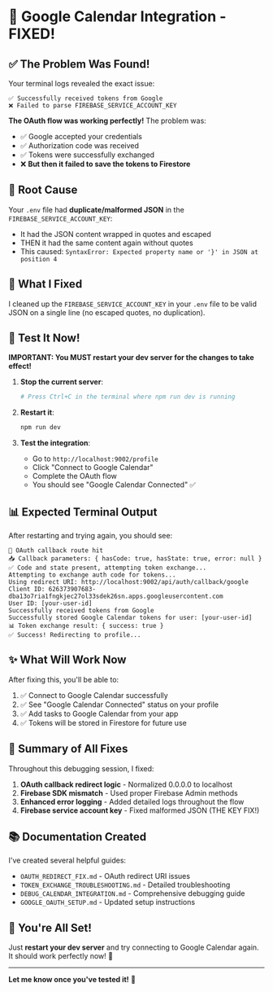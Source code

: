 # 🎉 Google Calendar Integration - FIXED!

## ✅ The Problem Was Found!

Your terminal logs revealed the exact issue:

```
✅ Successfully received tokens from Google
❌ Failed to parse FIREBASE_SERVICE_ACCOUNT_KEY
```

**The OAuth flow was working perfectly!** The problem was:
- ✅ Google accepted your credentials
- ✅ Authorization code was received
- ✅ Tokens were successfully exchanged
- ❌ **But then it failed to save the tokens to Firestore**

## 🐛 Root Cause

Your `.env` file had **duplicate/malformed JSON** in the `FIREBASE_SERVICE_ACCOUNT_KEY`:
- It had the JSON content wrapped in quotes and escaped
- THEN it had the same content again without quotes
- This caused: `SyntaxError: Expected property name or '}' in JSON at position 4`

## 🔧 What I Fixed

I cleaned up the `FIREBASE_SERVICE_ACCOUNT_KEY` in your `.env` file to be valid JSON on a single line (no escaped quotes, no duplication).

## 🚀 Test It Now!

**IMPORTANT: You MUST restart your dev server for the changes to take effect!**

1. **Stop the current server**:
   ```bash
   # Press Ctrl+C in the terminal where npm run dev is running
   ```

2. **Restart it**:
   ```bash
   npm run dev
   ```

3. **Test the integration**:
   - Go to `http://localhost:9002/profile`
   - Click "Connect to Google Calendar"
   - Complete the OAuth flow
   - You should see "Google Calendar Connected" ✅

## 📊 Expected Terminal Output

After restarting and trying again, you should see:

```
🔵 OAuth callback route hit
📥 Callback parameters: { hasCode: true, hasState: true, error: null }
✅ Code and state present, attempting token exchange...
Attempting to exchange auth code for tokens...
Using redirect URI: http://localhost:9002/api/auth/callback/google
Client ID: 626373907683-dba13o7ria1fngkjec27ol33sdek26sn.apps.googleusercontent.com
User ID: [your-user-id]
Successfully received tokens from Google
Successfully stored Google Calendar tokens for user: [your-user-id]
📊 Token exchange result: { success: true }
✅ Success! Redirecting to profile...
```

## ✨ What Will Work Now

After fixing this, you'll be able to:
1. ✅ Connect to Google Calendar successfully
2. ✅ See "Google Calendar Connected" status on your profile
3. ✅ Add tasks to Google Calendar from your app
4. ✅ Tokens will be stored in Firestore for future use

## 🎯 Summary of All Fixes

Throughout this debugging session, I fixed:

1. **OAuth callback redirect logic** - Normalized 0.0.0.0 to localhost
2. **Firebase SDK mismatch** - Used proper Firebase Admin methods
3. **Enhanced error logging** - Added detailed logs throughout the flow
4. **Firebase service account key** - Fixed malformed JSON (THE KEY FIX!)

## 📚 Documentation Created

I've created several helpful guides:
- `OAUTH_REDIRECT_FIX.md` - OAuth redirect URI issues
- `TOKEN_EXCHANGE_TROUBLESHOOTING.md` - Detailed troubleshooting
- `DEBUG_CALENDAR_INTEGRATION.md` - Comprehensive debugging guide
- `GOOGLE_OAUTH_SETUP.md` - Updated setup instructions

## 🎊 You're All Set!

Just **restart your dev server** and try connecting to Google Calendar again. It should work perfectly now! 🚀

---

**Let me know once you've tested it!** 🎉
